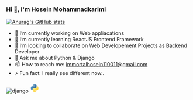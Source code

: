 ### Hi 👋, I'm Hosein Mohammadkarimi



[![Anurag's GitHub stats](https://github-readme-stats.vercel.app/api?username=anuraghazra)](https://github.com/hosein110011/github-readme-stats)



- 🔭 I’m currently working on Web appliacations
- 🌱 I’m currently learning ReactJS Frontend Framework
- 👯 I’m looking to collaborate on Web Developement Projects as Backend Developer
- 💬 Ask me about Python & Django
- 📫 How to reach me: immortalhosein110011@gmail.com
- ⚡ Fun fact: I really see different now..

<img src="https://user-images.githubusercontent.com/29748439/177030588-a1916efd-384b-439a-9b30-24dd24dd48b6.png" alt="django" width="40" height="26" style="max-width: 100%;">
<img src="https://raw.githubusercontent.com/devicons/devicon/master/icons/python/python-original.svg" alt="python" width="26" height="26" style="max-width: 100%;">
